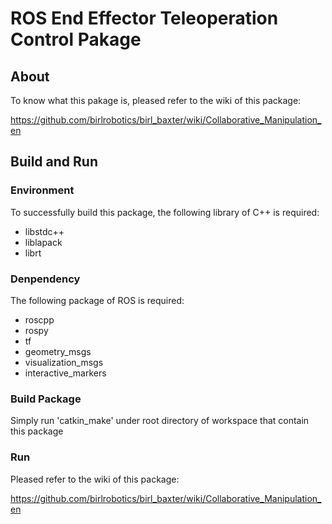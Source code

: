 # ROS End Effector Teleoperation Control Pakage

## About
To know what this pakage is, pleased refer to the wiki of this package:

https://github.com/birlrobotics/birl_baxter/wiki/Collaborative_Manipulation_en


## Build and Run

### Environment
To successfully build this package, the following library of C++ is required:
* libstdc++
* liblapack
* librt

### Denpendency
The following package of ROS is required:
* roscpp
* rospy
* tf
* geometry_msgs
* visualization_msgs
* interactive_markers

### Build Package
Simply run 'catkin_make' under root directory of workspace that contain this package

### Run
Pleased refer to the wiki of this package:

https://github.com/birlrobotics/birl_baxter/wiki/Collaborative_Manipulation_en